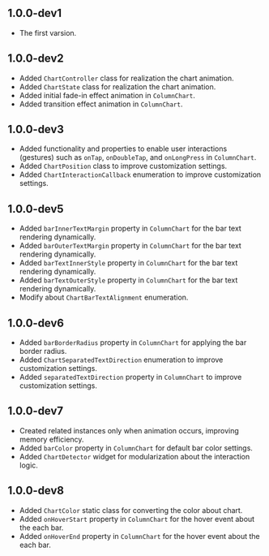 ## 1.0.0-dev1
* The first varsion.

## 1.0.0-dev2
* Added `ChartController` class for realization the chart animation.
* Added `ChartState` class for realization the chart animation.
* Added initial fade-in effect animation in `ColumnChart`.
* Added transition effect animation in `ColumnChart`.

## 1.0.0-dev3
* Added functionality and properties to enable user interactions (gestures) such as `onTap`, `onDoubleTap`, and `onLongPress` in `ColumnChart`.
* Added `ChartPosition` class to improve customization settings.
* Added `ChartInteractionCallback` enumeration to improve customization settings.

## 1.0.0-dev5
* Added `barInnerTextMargin` property in `ColumnChart` for the bar text rendering dynamically.
* Added `barOuterTextMargin` property in `ColumnChart` for the bar text rendering dynamically.
* Added `barTextInnerStyle` property in `ColumnChart` for the bar text rendering dynamically.
* Added `barTextOuterStyle` property in `ColumnChart` for the bar text rendering dynamically.
* Modify about `ChartBarTextAlignment` enumeration.

## 1.0.0-dev6
* Added `barBorderRadius` property in `ColumnChart` for applying the bar border radius.
* Added `ChartSeparatedTextDirection` enumeration to improve customization settings.
* Added `separatedTextDirection` property in `ColumnChart` to improve customization settings.

## 1.0.0-dev7
* Created related instances only when animation occurs, improving memory efficiency.
* Added `barColor` property in `ColumnChart` for default bar color settings.
* Added `ChartDetector` widget for modularization about the interaction logic.

## 1.0.0-dev8
* Added `ChartColor` static class for converting the color about chart.
* Added `onHoverStart` property in `ColumnChart` for the hover event about the each bar.
* Added `onHoverEnd` property in `ColumnChart` for the hover event about the each bar.